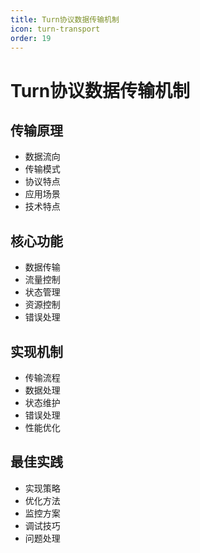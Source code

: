 ```yaml
---
title: Turn协议数据传输机制
icon: turn-transport
order: 19
---
```


# Turn协议数据传输机制

## 传输原理
- 数据流向
- 传输模式
- 协议特点
- 应用场景
- 技术特点

## 核心功能
- 数据传输
- 流量控制
- 状态管理
- 资源控制
- 错误处理

## 实现机制
- 传输流程
- 数据处理
- 状态维护
- 错误处理
- 性能优化

## 最佳实践
- 实现策略
- 优化方法
- 监控方案
- 调试技巧
- 问题处理
